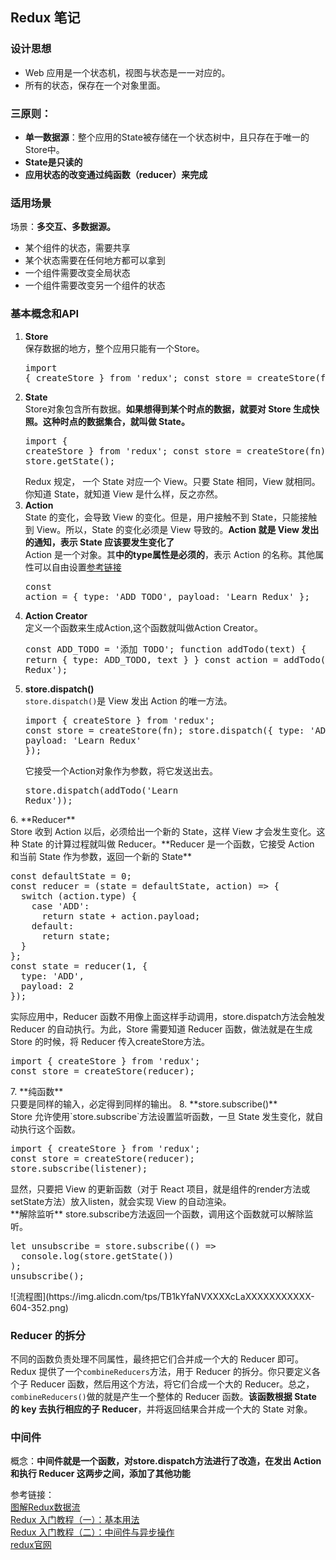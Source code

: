 ## Redux 笔记
### 设计思想
* Web 应用是一个状态机，视图与状态是一一对应的。
* 所有的状态，保存在一个对象里面。

### 三原则：
* **单一数据源**：整个应用的State被存储在一个状态树中，且只存在于唯一的Store中。
* **State是只读的**
* **应用状态的改变通过纯函数（reducer）来完成**

### 适用场景
 场景：**多交互、多数据源。**
 
* 某个组件的状态，需要共享
* 某个状态需要在任何地方都可以拿到
* 一个组件需要改变全局状态
* 一个组件需要改变另一个组件的状态

### 基本概念和API
1. **Store**</br>保存数据的地方，整个应用只能有一个Store。<pre>import { createStore } from 'redux';
const store = createStore(fn);</pre>
2. **State**</br>Store对象包含所有数据。**如果想得到某个时点的数据，就要对 Store 生成快照。这种时点的数据集合，就叫做 State。**<pre>import { createStore } from 'redux';
const store = createStore(fn);
const state = store.getState();</pre>
Redux 规定， 一个 State 对应一个 View。只要 State 相同，View 就相同。你知道 State，就知道 View 是什么样，反之亦然。
3. **Action**</br>State 的变化，会导致 View 的变化。但是，用户接触不到 State，只能接触到 View。所以，State 的变化必须是 View 导致的。**Action 就是 View 发出的通知，表示 State 应该要发生变化了**</br>Action 是一个对象。其**中的type属性是必须的**，表示 Action 的名称。其他属性可以自由设置[参考链接](https://github.com/redux-utilities/flux-standard-action)<pre>const action = {
  type: 'ADD_TODO',
  payload: 'Learn Redux'
};</pre>
4. **Action Creator**</br>定义一个函数来生成Action,这个函数就叫做Action Creator。<pre>const ADD_TODO = '添加 TODO';
function addTodo(text) {
	return {
   type: ADD_TODO,
   text
  }
}
const action = addTodo('Learn Redux');</pre>
5. **store.dispatch()**</br>`store.dispatch()`是 View 发出 Action 的唯一方法。<pre>import { createStore } from 'redux';
const store = createStore(fn);
store.dispatch({
  type: 'ADD_TODO',
  payload: 'Learn Redux'
});</pre>它接受一个Action对象作为参数，将它发送出去。<pre>store.dispatch(addTodo('Learn Redux'));
</pre>
6. **Reducer**</br>Store 收到 Action 以后，必须给出一个新的 State，这样 View 才会发生变化。这种 State 的计算过程就叫做 Reducer。**Reducer 是一个函数，它接受 Action 和当前 State 作为参数，返回一个新的 State**<pre>const defaultState = 0;
const reducer = (state = defaultState, action) => {
  switch (action.type) {
    case 'ADD':
      return state + action.payload;
    default: 
      return state;
  }
};
const state = reducer(1, {
  type: 'ADD',
  payload: 2
});</pre>
实际应用中，Reducer 函数不用像上面这样手动调用，store.dispatch方法会触发 Reducer 的自动执行。为此，Store 需要知道 Reducer 函数，做法就是在生成 Store 的时候，将 Reducer 传入createStore方法。<pre>import { createStore } from 'redux';
const store = createStore(reducer);</pre>
7. **纯函数**</br>只要是同样的输入，必定得到同样的输出。
8. **store.subscribe()**</br>Store 允许使用`store.subscribe`方法设置监听函数，一旦 State 发生变化，就自动执行这个函数。<pre>import { createStore } from 'redux';
const store = createStore(reducer);
store.subscribe(listener);
</pre>显然，只要把 View 的更新函数（对于 React 项目，就是组件的render方法或setState方法）放入listen，就会实现 View 的自动渲染。</br>**解除监听** store.subscribe方法返回一个函数，调用这个函数就可以解除监听。<pre>let unsubscribe = store.subscribe(() =>
  console.log(store.getState())
);
unsubscribe();</pre>
![流程图](https://img.alicdn.com/tps/TB1kYfaNVXXXXcLaXXXXXXXXXXX-604-352.png)

### Reducer 的拆分
不同的函数负责处理不同属性，最终把它们合并成一个大的 Reducer 即可。Redux 提供了一个`combineReducers`方法，用于 Reducer 的拆分。你只要定义各个子 Reducer 函数，然后用这个方法，将它们合成一个大的 Reducer。总之，`combineReducers()`做的就是产生一个整体的 Reducer 函数。**该函数根据 State 的 key 去执行相应的子 Reducer**，并将返回结果合并成一个大的 State 对象。

### 中间件
概念：**中间件就是一个函数，对store.dispatch方法进行了改造，在发出 Action 和执行 Reducer 这两步之间，添加了其他功能**

参考链接：
</br>[图解Redux数据流](https://alisec-ued.github.io/2016/11/23/%E5%9B%BE%E8%A7%A3Redux%E6%95%B0%E6%8D%AE%E6%B5%81(%E4%B8%80)/)</br>[Redux 入门教程（一）：基本用法
](http://www.ruanyifeng.com/blog/2016/09/redux_tutorial_part_one_basic_usages.html)</br>[Redux 入门教程（二）：中间件与异步操作
](http://www.ruanyifeng.com/blog/2016/09/redux_tutorial_part_two_async_operations.html)</br>[redux官网](https://redux.js.org/basics/basic-tutorial)

